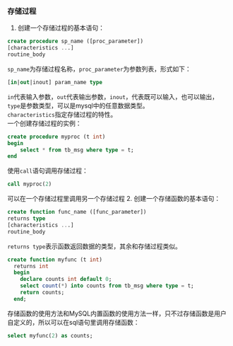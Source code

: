 ### 存储过程
1. 创建一个存储过程的基本语句：
```sql
create procedure sp_name ([proc_parameter])
[characteristics ...]
routine_body
```
`sp_name`为存储过程名称，`proc_parameter`为参数列表，形式如下：
```sql
[in|out|inout] param_name type
```
`in`代表输入参数，`out`代表输出参数，`inout`，代表既可以输入，也可以输出，`type`是参数类型，可以是mysql中的任意数据类型。    
`characteristics`指定存储过程的特性。    
一个创建存储过程的实例：  
```sql
create procedure myproc (t int)
begin
    select * from tb_msg where type = t;
end
```
使用`call`语句调用存储过程：
```sql
call myproc(2)
```
可以在一个存储过程里调用另一个存储过程
2. 创建一个存储函数的基本语句：
```sql
create function func_name ([func_parameter])
returns type
[characteristics ...]
routine_body
```
`returns type`表示函数返回数据的类型，其余和存储过程类似。  
```sql
create function myfunc (t int)
  returns int
  begin 
    declare counts int default 0;
    select count(*) into counts from tb_msg where type = t;
    return counts;
  end;
```
存储函数的使用方法和MySQL内置函数的使用方法一样，只不过存储函数是用户自定义的，所以可以在sql语句里调用存储函数：
```sql
select myfunc(2) as counts;
```
